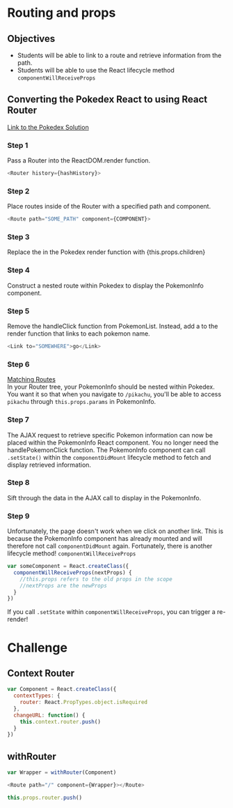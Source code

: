 # Routing and props
## Objectives
* Students will be able to link to a route and retrieve information from the path.
* Students will be able to use the React lifecycle method `componentWillReceiveProps`

## Converting the Pokedex React to using React Router
[Link to the Pokedex Solution](https://github.com/ckuang/pokedexSolution)

### Step 1
Pass a Router into the ReactDOM.render function.
```js
<Router history={hashHistory}>
```
### Step 2
Place routes inside of the Router with a specified path and component.
```js
<Route path="SOME_PATH" component={COMPONENT}>
```
### Step 3
Replace the <PokemonInfo /> in the Pokedex render function with {this.props.children}

### Step 4
Construct a nested route within Pokedex to display the PokemonInfo component.

### Step 5
Remove the handleClick function from PokemonList. Instead, add a <Link> to the render function that links to each pokemon name.
```js
<Link to="SOMEWHERE">go</Link>
```
### Step 6
[Matching Routes](https://github.com/ReactTraining/react-router/blob/master/docs/guides/RouteMatching.md) <br>
In your Router tree, your PokemonInfo should be nested within Pokedex. You want it so that when you navigate to `/pikachu`, you'll be able to access `pikachu` through `this.props.params` in PokemonInfo.

### Step 7
The AJAX request to retrieve specific Pokemon information can now be placed within the PokemonInfo React component. You no longer need the handlePokemonClick function. The PokemonInfo component can call `.setState()` within the `componentDidMount` lifecycle method to fetch and display retrieved information.

### Step 8
Sift through the data in the AJAX call to display in the PokemonInfo.

### Step 9
Unfortunately, the page doesn't work when we click on another link. This is because the PokemonInfo component has already mounted and will therefore not call `componentDidMount` again. Fortunately, there is another lifecycle method! `componentWillReceiveProps`
```js
var someComponent = React.createClass({
  componentWillReceiveProps(nextProps) {
    //this.props refers to the old props in the scope
    //nextProps are the newProps
  }
})
```
If you call `.setState` within `componentWillReceiveProps`, you can trigger a re-render!

# Challenge
## Context Router
```js
var Component = React.createClass({
  contextTypes: {
    router: React.PropTypes.object.isRequired
  },
  changeURL: function() {
    this.context.router.push()
  }
})
```
## withRouter
```js
var Wrapper = withRouter(Component)

<Route path="/" component={Wrapper}></Route>

this.props.router.push()
```
